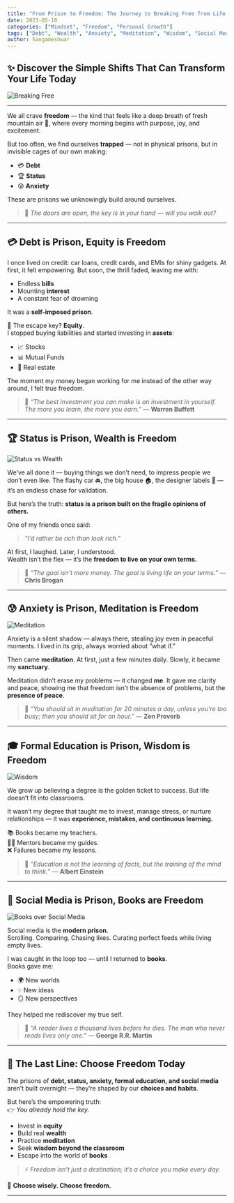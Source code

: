 ```yaml
---
title: "From Prison to Freedom: The Journey to Breaking Free from Life’s Invisible Chains"
date: 2023-05-10
categories: ["Mindset", "Freedom", "Personal Growth"]
tags: ["Debt", "Wealth", "Anxiety", "Meditation", "Wisdom", "Social Media Detox", "Self Improvement"]
author: Sangameshwar
---
```



## ✨ Discover the Simple Shifts That Can Transform Your Life Today

![Breaking Free](https://cdn-images-1.medium.com/max/800/1*cbe_uZ8-U5buNFJo444J3g.png)

---

We all crave **freedom** — the kind that feels like a deep breath of fresh mountain air 🌄, where every morning begins with purpose, joy, and excitement.

But too often, we find ourselves **trapped** — not in physical prisons, but in invisible cages of our own making:
- 💳 **Debt**
- 🏆 **Status**
- 😰 **Anxiety**

These are prisons we unknowingly build around ourselves.

> 🚪 *The doors are open, the key is in your hand — will you walk out?*

---

## 💳 Debt is Prison, Equity is Freedom

I once lived on credit: car loans, credit cards, and EMIs for shiny gadgets. At first, it felt empowering. But soon, the thrill faded, leaving me with:
- Endless **bills**
- Mounting **interest**
- A constant fear of drowning

It was a **self-imposed prison**.

🔑 The escape key? **Equity**.  
I stopped buying liabilities and started investing in **assets**:
- 📈 Stocks
- 📊 Mutual Funds
- 🏡 Real estate

The moment my money began working for me instead of the other way around, I felt true freedom.

> 💬 *“The best investment you can make is an investment in yourself.  
The more you learn, the more you earn.”* — **Warren Buffett**

---

## 🏆 Status is Prison, Wealth is Freedom

![Status vs Wealth](https://cdn-images-1.medium.com/max/800/1*GQEgY1tNVhmnOm8AHhlP0w.png)

We’ve all done it — buying things we don’t need, to impress people we don’t even like. The flashy car 🚘, the big house 🏠, the designer labels 👔 — it’s an endless chase for validation.

But here’s the truth: **status is a prison built on the fragile opinions of others.**

One of my friends once said:
> *“I’d rather be rich than look rich.”*

At first, I laughed. Later, I understood.  
Wealth isn’t the flex — it’s the **freedom to live on your own terms.**

> 💬 *“The goal isn’t more money. The goal is living life on your terms.”* — **Chris Brogan**

---

## 😰 Anxiety is Prison, Meditation is Freedom

![Meditation](https://cdn-images-1.medium.com/max/800/0*xC5F_CPBsmgNNfe1)

Anxiety is a silent shadow — always there, stealing joy even in peaceful moments. I lived in its grip, always worried about “what if.”

Then came **meditation**. At first, just a few minutes daily. Slowly, it became my **sanctuary**.

Meditation didn’t erase my problems — it changed **me**. It gave me clarity and peace, showing me that freedom isn’t the absence of problems, but the **presence of peace**.

> 💬 *“You should sit in meditation for 20 minutes a day, unless you’re too busy; then you should sit for an hour.”* — **Zen Proverb**

---

## 🎓 Formal Education is Prison, Wisdom is Freedom

![Wisdom](https://cdn-images-1.medium.com/max/800/0*3aAO2URzgj0unooo)

We grow up believing a degree is the golden ticket to success. But life doesn’t fit into classrooms.

It wasn’t my degree that taught me to invest, manage stress, or nurture relationships — it was **experience, mistakes, and continuous learning.**

📚 Books became my teachers.  
🧑‍🏫 Mentors became my guides.  
❌ Failures became my lessons.

> 💬 *“Education is not the learning of facts, but the training of the mind to think.”* — **Albert Einstein**

---

## 📱 Social Media is Prison, Books are Freedom

![Books over Social Media](https://cdn-images-1.medium.com/max/800/0*Si9LjJy3tE4L4mlQ)

Social media is the **modern prison**.  
Scrolling. Comparing. Chasing likes. Curating perfect feeds while living empty lives.

I was caught in the loop too — until I returned to **books**.  
Books gave me:
- 🌍 New worlds
- 💡 New ideas
- 🪞 New perspectives

They helped me rediscover my true self.

> 💬 *“A reader lives a thousand lives before he dies. The man who never reads lives only one.”* — **George R.R. Martin**

---

## 🚪 The Last Line: Choose Freedom Today

The prisons of **debt, status, anxiety, formal education, and social media** aren’t built overnight — they’re shaped by our **choices and habits**.

But here’s the empowering truth:  
👉 *You already hold the key.*

- Invest in **equity**
- Build real **wealth**
- Practice **meditation**
- Seek **wisdom beyond the classroom**
- Escape into the world of **books**

> ⚡ *Freedom isn’t just a destination; it’s a choice you make every day.*

🌟 **Choose wisely. Choose freedom.**

---
